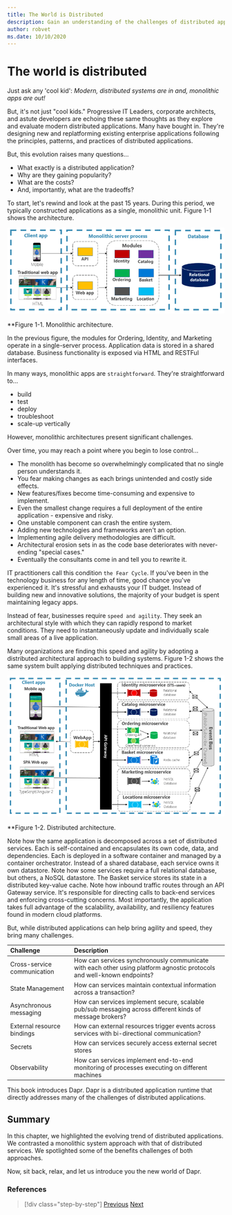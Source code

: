 ```yaml
---
title: The World is Distributed
description: Gain an understanding of the challenges of distributed applications
author: robvet
ms.date: 10/10/2020
---
```


# The world is distributed

Just ask any 'cool kid': *Modern, distributed systems are in and, monolithic apps are out!* 

But, it's not just "cool kids." Progressive IT Leaders, corporate architects, and astute developers are echoing these same thoughts as they explore and evaluate modern distributed applications. Many have bought in. They're designing new and replatforming existing enterprise applications following the principles, patterns, and practices of distributed applications.

But, this evolution raises many questions...

- What exactly is a distributed application?
- Why are they gaining popularity?
- What are the costs?
- And, importantly, what are the tradeoffs?

To start, let's rewind and look at the past 15 years. During this period, we typically constructed applications as a single, monolithic unit. Figure 1-1 shows the architecture.

![Monolithic architecture.](./media/monolithic-design.png)

**Figure 1-1. Monolithic architecture.

In the previous figure, the modules for Ordering, Identity, and Marketing operate in a single-server process. Application data is stored in a shared database. Business functionality is exposed via HTML and RESTFul interfaces.

In many ways, monolithic apps are `straightforward`. They're straightforward to...

 - build
 - test
 - deploy
 - troubleshoot
 - scale-up vertically

However, monolithic architectures present significant challenges. 

Over time, you may reach a point where you begin to lose control... 

 - The monolith has become so overwhelmingly complicated that no single person understands it.
 - You fear making changes as each brings unintended and costly side effects.
 - New features/fixes become time-consuming and expensive to implement. 
 - Even the smallest change requires a full deployment of the entire application - expensive and risky. 
 - One unstable component can crash the entire system.
 - Adding new technologies and frameworks aren't an option.
 - Implementing agile delivery methodologies are difficult.
 - Architectural erosion sets in as the code base deteriorates with never-ending "special cases."
 - Eventually the consultants come in and tell you to rewrite it.

IT practitioners call this condition `the Fear Cycle`. If you've been in the technology business for any length of time, good chance you've experienced it. It's stressful and exhausts your IT budget. Instead of building new and innovative solutions, the majority of your budget is spent maintaining legacy apps.

Instead of fear, businesses require `speed and agility`. They seek an architectural style with which they can rapidly respond to market conditions. They need to instantaneously update and individually scale small areas of a live application.

Many organizations are finding this speed and agility by adopting a distributed architectural approach to building systems. Figure 1-2 shows the same system built applying distributed techniques and practices.

![Distributed architecture.](./media/distributed-design.png)

**Figure 1-2. Distributed architecture.

Note how the same application is decomposed across a set of distributed services. Each is self-contained and encapsulates its own code, data, and dependencies. Each is deployed in a software container and managed by a container orchestrator. Instead of a shared database, each service owns it own datastore. Note how some services require a full relational database, but others, a NoSQL datastore. The Basket service stores its state in a distributed key-value cache. Note how inbound traffic routes through an API Gateway service. It's responsible for directing calls to back-end services and enforcing cross-cutting concerns. Most importantly, the application takes full advantage of the scalability, availability, and resiliency features found in modern cloud platforms.

But, while distributed applications can help bring agility and speed, they bring many challenges.

| Challenge | Description |
| :-------- | :-------- |
| Cross-service communication | How can services synchronously communicate with each other using platform agnostic protocols and well-known endpoints? |
| State Management | How can services maintain contextual information across a transaction? |
| Asynchronous messaging | How can services implement secure, scalable pub/sub messaging across different kinds of message brokers? |
| External resource bindings | How can external resources trigger events across services with bi-directional communication? |
| Secrets | How can services securely access external secret stores |
| Observability | How can services implement end-to-end monitoring of processes executing on different machines |

This book introduces Dapr. Dapr is a distributed application runtime that directly addresses many of the challenges of distributed applications. 

## Summary

In this chapter, we highlighted the evolving trend of distributed applications. We contrasted a monolithic system approach with that of distributed services. We spotlighted some of the benefits challenges of both approaches. 

Now, sit back, relax, and let us introduce you the new world of Dapr.

### References

>[!div class="step-by-step"]
>[Previous](index.md)
>[Next](index.md)
